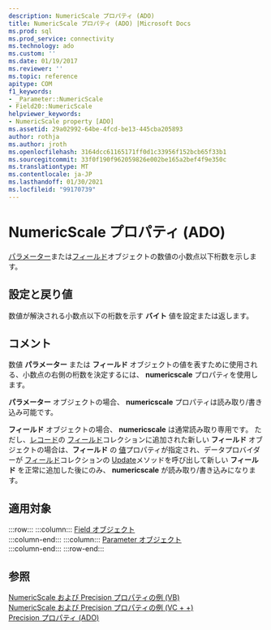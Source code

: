 ```yaml
---
description: NumericScale プロパティ (ADO)
title: NumericScale プロパティ (ADO) |Microsoft Docs
ms.prod: sql
ms.prod_service: connectivity
ms.technology: ado
ms.custom: ''
ms.date: 01/19/2017
ms.reviewer: ''
ms.topic: reference
apitype: COM
f1_keywords:
- _Parameter::NumericScale
- Field20::NumericScale
helpviewer_keywords:
- NumericScale property [ADO]
ms.assetid: 29a02992-64be-4fcd-be13-445cba205893
author: rothja
ms.author: jroth
ms.openlocfilehash: 3164dcc61165171ff0d1c33956f152bcb65f33b1
ms.sourcegitcommit: 33f0f190f962059826e002be165a2bef4f9e350c
ms.translationtype: MT
ms.contentlocale: ja-JP
ms.lasthandoff: 01/30/2021
ms.locfileid: "99170739"
---
```

# <a name="numericscale-property-ado"></a>NumericScale プロパティ (ADO)
[パラメーター](./parameter-object.md)または[フィールド](./field-object.md)オブジェクトの数値の小数点以下桁数を示します。  
  
## <a name="settings-and-return-values"></a>設定と戻り値  
 数値が解決される小数点以下の桁数を示す **バイト** 値を設定または返します。  
  
## <a name="remarks"></a>コメント  
 数値 **パラメーター** または **フィールド** オブジェクトの値を表すために使用される、小数点の右側の桁数を決定するには、 **numericscale** プロパティを使用します。  
  
 **パラメーター** オブジェクトの場合、 **numericscale** プロパティは読み取り/書き込み可能です。  
  
 **フィールド** オブジェクトの場合、 **numericscale** は通常読み取り専用です。 ただし、[レコード](./record-object-ado.md)の [フィールド](./fields-collection-ado.md)コレクションに追加された新しい **フィールド** オブジェクトの場合は、**フィールド** の [値](./value-property-ado.md)プロパティが指定され、データプロバイダーが [フィールド](./fields-collection-ado.md)コレクションの [Update](./update-method.md)メソッドを呼び出して新しい **フィールド** を正常に追加した後にのみ、 **numericscale** が読み取り/書き込みになります。  
  
## <a name="applies-to"></a>適用対象  

:::row:::
    :::column:::
        [Field オブジェクト](./field-object.md)  
    :::column-end:::
    :::column:::
        [Parameter オブジェクト](./parameter-object.md)  
    :::column-end:::
:::row-end:::

## <a name="see-also"></a>参照  
 [NumericScale および Precision プロパティの例 (VB)](./numericscale-and-precision-properties-example-vb.md)   
 [NumericScale および Precision プロパティの例 (VC + +)](./numericscale-and-precision-properties-example-vc.md)   
 [Precision プロパティ (ADO)](./precision-property-ado.md)